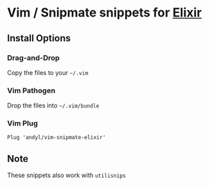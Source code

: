 # Vim / Snipmate snippets for [Elixir](http://elixir-lang.org)

## Install Options

### Drag-and-Drop

Copy the files to your `~/.vim`

### Vim Pathogen

Drop the files into `~/.vim/bundle`

### Vim Plug

    Plug 'andyl/vim-snipmate-elixir'

## Note

These snippets also work with `utilisnips`
